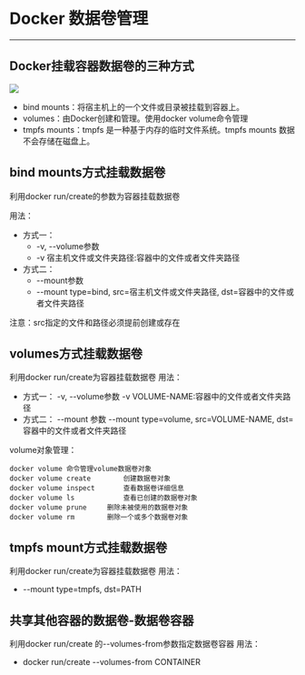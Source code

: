 # Docker 数据卷管理
---
## Docker挂载容器数据卷的三种方式
![](/assets/00.png)
- bind mounts：将宿主机上的一个文件或目录被挂载到容器上。
- volumes：由Docker创建和管理。使用docker volume命令管理
- tmpfs mounts：tmpfs 是一种基于内存的临时文件系统。tmpfs mounts 数据不会存储在磁盘上。

## bind mounts方式挂载数据卷

利用docker run/create的参数为容器挂载数据卷

用法：
  - 方式一：
    - -v, --volume参数
    - -v 宿主机文件或文件夹路径:容器中的文件或者文件夹路径
  - 方式二：
    - --mount参数
    - --mount type=bind, src=宿主机文件或文件夹路径, dst=容器中的文件或者文件夹路径
    
注意：src指定的文件和路径必须提前创建或存在

## volumes方式挂载数据卷
利用docker run/create为容器挂载数据卷
用法：
  - 方式一： 
        -v, --volume参数
    	-v VOLUME-NAME:容器中的文件或者文件夹路径
  - 方式二：
        --mount 参数
        --mount type=volume, src=VOLUME-NAME, dst=容器中的文件或者文件夹路径
        
volume对象管理：
```
docker volume 命令管理volume数据卷对象
docker volume create		创建数据卷对象
docker volume inspect		查看数据卷详细信息
docker volume ls			查看已创建的数据卷对象
docker volume prune		删除未被使用的数据卷对象
docker volume rm		删除一个或多个数据卷对象
```
## tmpfs mount方式挂载数据卷
利用docker run/create为容器挂载数据卷
用法：
- --mount type=tmpfs, dst=PATH

## 共享其他容器的数据卷-数据卷容器
利用docker run/create 的--volumes-from参数指定数据卷容器
用法：
- docker run/create --volumes-from CONTAINER




  


